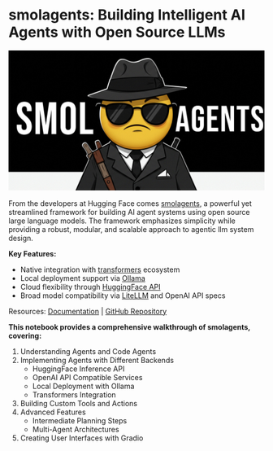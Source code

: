 # smolagents: Building Intelligent AI Agents with Open Source LLMs

<img src="./media/smolagents.jpg" width=600>

From the developers at Hugging Face comes [smolagents](https://huggingface.co/blog/smolagents), a powerful yet streamlined framework for building AI agent systems using open source large language models. The framework emphasizes simplicity while providing a robust, modular, and scalable approach to agentic llm system design.

**Key Features:**
- Native integration with [transformers](https://huggingface.co/docs/transformers/en/index) ecosystem 
- Local deployment support via [Ollama](https://ollama.com/)
- Cloud flexibility through [HuggingFace API](https://huggingface.co/docs/api-inference/index)
- Broad model compatibility via [LiteLLM](https://docs.litellm.ai/) and OpenAI API specs

Resources: [Documentation](https://huggingface.co/docs/smolagents/index) | [GitHub Repository](https://github.com/huggingface/smolagents/tree/main)

**This notebook provides a comprehensive walkthrough of smolagents, covering:**
1. Understanding Agents and Code Agents
2. Implementing Agents with Different Backends
   - HuggingFace Inference API
   - OpenAI API Compatible Services  
   - Local Deployment with Ollama
   - Transformers Integration
3. Building Custom Tools and Actions
4. Advanced Features
   - Intermediate Planning Steps
   - Multi-Agent Architectures
5. Creating User Interfaces with Gradio
